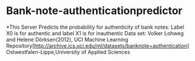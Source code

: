 # Bank-note-authenticationpredictor
*This Server Predicts the probability for authenticity of bank notes: Label X0 is for authentic and label X1 is for inauthentic
Data set:
Volker Lohweg and Helene Dörksen(2012), UCI Machine Learning Repository[http://archive.ics.uci.edu/ml/datasets/banknote+authentication] Ostwestfalen-Lippe,University of Applied Sciences
